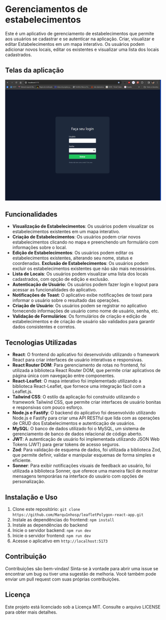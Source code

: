 # Gerenciamentos de estabelecimentos

Este é um aplicativo de gerenciamento de estabelecimentos que permite aos usuários se cadastrar e se autenticar na aplicação. Criar, visualizar e editar Estabelecimentos em um mapa interativo. Os usuários podem adicionar novos locais, editar os existentes e visualizar uma lista dos locais cadastrados.

## Telas da aplicação 
![Tela de Login](assets/foto-1.png)

## Funcionalidades

- **Visualização de Estabelecimentos**: Os usuários podem visualizar os estabelecimentos existentes em um mapa interativo.
- **Criação de Estabelecimentos**: Os usuários podem criar novos estabelecimentos clicando no mapa e preenchendo um formulário com informações sobre o local.
- **Edição de Estabelecimentos**: Os usuários podem editar os estabelecimentos existentes, alterando seu nome, status e coordenadas.
**Exclusão de Estabelecimentos**: Os usuários podem excluir os estabelecimentos existentes que não são mais necessários.
- **Lista de Locais**: Os usuários podem visualizar uma lista dos locais cadastrados, com opção de edição e exclusão.
- **Autenticação de Usuário**: Os usuários podem fazer login e logout para acessar as funcionalidades do aplicativo.
- **Notificações de Toast**: O aplicativo exibe notificações de toast para informar o usuário sobre o resultado das operações.
- **Criação de Usuário**: Os usuários podem se registrar no aplicativo fornecendo informações de usuário como nome de usuário, senha, etc.
- **Validação de Formulários**: Os formulários de criação e edição de estabelecimentos e de criação de usuário são validados para garantir dados consistentes e corretos.


## Tecnologias Utilizadas

- **React**: O frontend do aplicativo foi desenvolvido utilizando o framework React para criar interfaces de usuário interativas e responsivas.
- **React Router DOM**: Para gerenciamento de rotas no frontend, foi utilizada a biblioteca React Router DOM, que permite criar aplicativos de página única com navegação entre componentes.
- **React-Leaflet**: O mapa interativo foi implementado utilizando a biblioteca React-Leaflet, que fornece uma integração fácil com a Leaflet.js.
- **Tailwind CSS**: O estilo da aplicação foi construído utilizando o framework Tailwind CSS, que permite criar interfaces de usuário bonitas e responsivas com pouco esforço.
- **Node.js e Fastify**: O backend do aplicativo foi desenvolvido utilizando Node.js e Fastify para criar uma API RESTful que lida com as operações de CRUD dos Estabelecimentos e autenticação de usuários.
- **MySQL**: O banco de dados utilizado foi o MySQL, um sistema de gerenciamento de banco de dados relacional de código aberto.
- **JWT**: A autenticação de usuário foi implementada utilizando JSON Web Tokens (JWT) para gerar tokens de acesso seguros.
- **Zod**: Para validação de esquema de dados, foi utilizada a biblioteca Zod, que permite definir, validar e manipular esquemas de forma simples e eficiente.
- **Sonner**: Para exibir notificações visuais de feedback ao usuário, foi utilizada a biblioteca Sonner, que oferece uma maneira fácil de mostrar mensagens temporárias na interface do usuário com opções de personalização.



## Instalação e Uso

1. Clone este repositório: `git clone https://github.com/Marqu1nhosp/leafletPolygon-react-app.git`
2. Instale as dependências do frontend: `npm install`
3. Instale as dependências do backend
4. Inicie o servidor backend: `npm run dev`
5. Inicie o servidor frontend: `npm run dev`
6. Acesse o aplicativo em `http://localhost:5173`

## Contribuição

Contribuições são bem-vindas! Sinta-se à vontade para abrir uma issue se encontrar um bug ou tiver uma sugestão de melhoria. Você também pode enviar um pull request com suas próprias contribuições.

## Licença

Este projeto está licenciado sob a Licença MIT. Consulte o arquivo LICENSE para obter mais detalhes.
